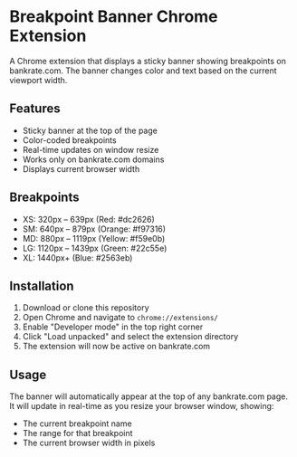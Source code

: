 # Breakpoint Banner Chrome Extension

A Chrome extension that displays a sticky banner showing breakpoints on bankrate.com. The banner changes color and text based on the current viewport width.

## Features

- Sticky banner at the top of the page
- Color-coded breakpoints
- Real-time updates on window resize
- Works only on bankrate.com domains
- Displays current browser width

## Breakpoints

- XS: 320px – 639px (Red: #dc2626)
- SM: 640px – 879px (Orange: #f97316)
- MD: 880px – 1119px (Yellow: #f59e0b)
- LG: 1120px – 1439px (Green: #22c55e)
- XL: 1440px+ (Blue: #2563eb)

## Installation

1. Download or clone this repository
2. Open Chrome and navigate to `chrome://extensions/`
3. Enable "Developer mode" in the top right corner
4. Click "Load unpacked" and select the extension directory
5. The extension will now be active on bankrate.com

## Usage

The banner will automatically appear at the top of any bankrate.com page. It will update in real-time as you resize your browser window, showing:
- The current breakpoint name
- The range for that breakpoint
- The current browser width in pixels